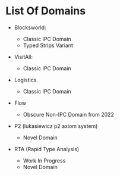 
# List Of Domains

* Blocksworld: 
    * Classic IPC Domain
    * Typed Strips Variant

* VisitAll:
    * Classic IPC Domain

* Logistics
    * Classic IPC Domain

* Flow
    * Obscure Non-IPC Domain from 2022

* P2 (lukasiewicz p2 axiom system)
    * Novel Domain

* RTA (Rapid Type Analysis)
    * Work In Progress
    * Novel Domain


